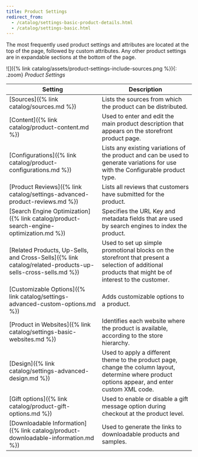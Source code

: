 ```yaml
---
title: Product Settings
redirect_from:
  - /catalog/settings-basic-product-details.html
  - /catalog/settings-basic.html
---
```


The most frequently used product settings and attributes are located at the top of the page, followed by custom attributes. Any other product settings are in expandable sections at the bottom of the page.

![]({% link catalog/assets/product-settings-include-sources.png %}){: .zoom}
_Product Settings_

|Setting|Description|
|--- |--- |
|[Sources]({% link catalog/sources.md %})|Lists the sources from which the product can be distributed.|
|[Content]({% link catalog/product-content.md %})|Used to enter and edit the main product description that appears on the storefront product page.|
|[Configurations]({% link catalog/product-configurations.md %})| Lists any existing variations of the product and can be used to generate variations for use with the Configurable product type.|
|[Product Reviews]({% link catalog/settings-advanced-product-reviews.md %})|Lists all reviews that customers have submitted for the product.|
|[Search Engine Optimization]({% link catalog/product-search-engine-optimization.md %})|Specifies the URL Key and metadata fields that are used by search engines to index the product.|
|[Related Products, Up-Sells, and Cross-Sells]({% link catalog/related-products-up-sells-cross-sells.md %})|Used to set up simple promotional blocks on the storefront that present a selection of additional products that might be of interest to the customer.|
|[Customizable Options]({% link catalog/settings-advanced-custom-options.md %})|Adds customizable options to a product.|
|[Product in Websites]({% link catalog/settings-basic-websites.md %})| Identifies each website where the product is available, according to the store hierarchy.|
|[Design]({% link catalog/settings-advanced-design.md %})|Used to apply a different theme to the product page, change the column layout, determine where product options appear, and enter custom XML code.|
|[Gift options]({% link catalog/product-gift-options.md %})|Used to enable or disable a gift message option during checkout at the product level.|
|[Downloadable Information]({% link catalog/product-downloadable-information.md %})|Used to generate the links to downloadable products and samples.|